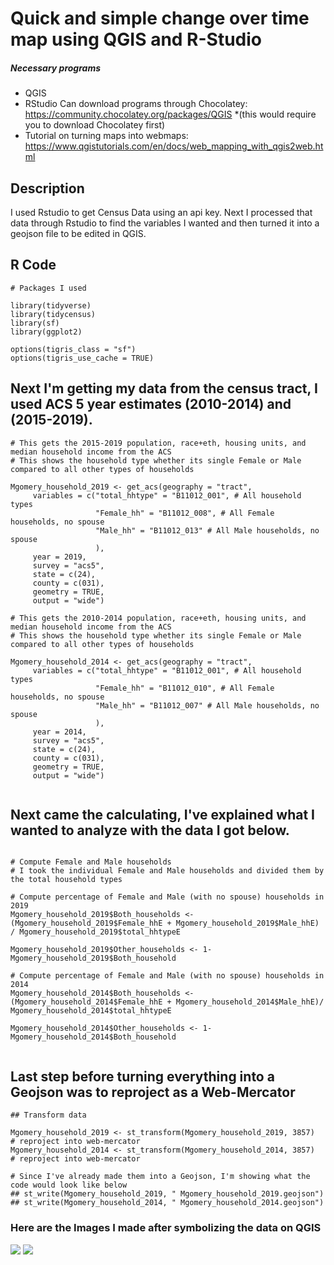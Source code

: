 # Quick and simple change over time map using QGIS and R-Studio

##### Necessary programs
* QGIS 
* RStudio
Can download programs through Chocolatey: https://community.chocolatey.org/packages/QGIS
*(this would require you to download Chocolatey first)
* Tutorial on turning maps into webmaps: https://www.qgistutorials.com/en/docs/web_mapping_with_qgis2web.html

## Description
I used Rstudio to get Census Data using an api key. Next I processed that data through Rstudio to find the variables I wanted and then turned it into a geojson file to be edited in QGIS.

## R Code

```{r, message=FALSE, warning=FALSE}
# Packages I used

library(tidyverse)
library(tidycensus)
library(sf)
library(ggplot2)

options(tigris_class = "sf")
options(tigris_use_cache = TRUE)

```
##  Next I'm getting my data from the census tract, I used ACS 5 year estimates (2010-2014) and (2015-2019).
```{r, message=FALSE, warning=FALSE}
# This gets the 2015-2019 population, race+eth, housing units, and median household income from the ACS
# This shows the household type whether its single Female or Male compared to all other types of households

Mgomery_household_2019 <- get_acs(geography = "tract", 
     variables = c("total_hhtype" = "B11012_001", # All household types
                   "Female_hh" = "B11012_008", # All Female households, no spouse
                   "Male_hh" = "B11012_013" # All Male households, no spouse 
                   ), 
     year = 2019,
     survey = "acs5",
     state = c(24), 
     county = c(031), 
     geometry = TRUE,
     output = "wide")
```
```{r, message=FALSE, warning=FALSE}
# This gets the 2010-2014 population, race+eth, housing units, and median household income from the ACS
# This shows the household type whether its single Female or Male compared to all other types of households

Mgomery_household_2014 <- get_acs(geography = "tract", 
     variables = c("total_hhtype" = "B11012_001", # All household types
                   "Female_hh" = "B11012_010", # All Female households, no spouse
                   "Male_hh" = "B11012_007" # All Male households, no spouse 
                   ),      
     year = 2014,
     survey = "acs5",
     state = c(24), 
     county = c(031),
     geometry = TRUE, 
     output = "wide") 
      
```
## Next came the calculating, I've explained what I wanted to analyze with the data I got below.
```{r eveshare, message=FALSE, warning=FALSE}

# Compute Female and Male households
# I took the individual Female and Male households and divided them by the total household types

# Compute percentage of Female and Male (with no spouse) households in 2019
Mgomery_household_2019$Both_households <- (Mgomery_household_2019$Female_hhE + Mgomery_household_2019$Male_hhE) / Mgomery_household_2019$total_hhtypeE

Mgomery_household_2019$Other_households <- 1- Mgomery_household_2019$Both_household

# Compute percentage of Female and Male (with no spouse) households in 2014
Mgomery_household_2014$Both_households <- (Mgomery_household_2014$Female_hhE + Mgomery_household_2014$Male_hhE)/ Mgomery_household_2014$total_hhtypeE

Mgomery_household_2014$Other_households <- 1- Mgomery_household_2014$Both_household


```
## Last step before turning everything into a Geojson was to reproject as a Web-Mercator
```{r, message=FALSE, warning=FALSE}
## Transform data 

Mgomery_household_2019 <- st_transform(Mgomery_household_2019, 3857) 
# reproject into web-mercator 
Mgomery_household_2014 <- st_transform(Mgomery_household_2014, 3857) 
# reproject into web-mercator 

```
```{r, message=FALSE, warning=FALSE}
# Since I've already made them into a Geojson, I'm showing what the code would look like below
## st_write(Mgomery_household_2019, " Mgomery_household_2019.geojson")
## st_write(Mgomery_household_2014, " Mgomery_household_2014.geojson")
```
### Here are the Images I made after symbolizing the data on QGIS
<img src= "Montgomery_County_Households_2010-14.png?raw=true"/>
<img src= "Montgomery_County_Households_2015-19.png?raw=true"/>


